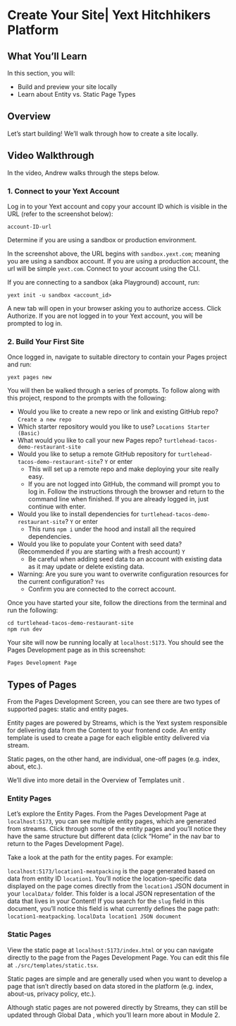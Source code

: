 # Create Your Site| Yext Hitchhikers Platform

## What You’ll Learn

In this section, you will:

- Build and preview your site locally
- Learn about Entity vs. Static Page Types

## Overview

Let’s start building! We’ll walk through how to create a site locally.

## Video Walkthrough

In the video, Andrew walks through the steps below.

### 1. Connect to your Yext Account

Log in to your Yext account and copy your account ID which is visible in the URL (refer to the screenshot below):

`account-ID-url`

Determine if you are using a sandbox or production environment.

In the screenshot above, the URL begins with `sandbox.yext.com`; meaning you are using a sandbox account.
If you are using a production account, the url will be simple `yext.com`.
Connect to your account using the CLI.

If you are connecting to a sandbox (aka Playground) account, run:

```
yext init -u sandbox <account_id>
```

A new tab will open in your browser asking you to authorize access. Click Authorize. If you are not logged in to your Yext account, you will be prompted to log in.

### 2. Build Your First Site

Once logged in, navigate to suitable directory to contain your Pages project and run:

```
yext pages new
```

You will then be walked through a series of prompts. To follow along with this project, respond to the prompts with the following:

- Would you like to create a new repo or link and existing GitHub repo? `Create a new repo`
- Which starter repository would you like to use? `Locations Starter (Basic)`
- What would you like to call your new Pages repo? `turtlehead-tacos-demo-restaurant-site`
- Would you like to setup a remote GitHub repository for `turtlehead-tacos-demo-restaurant-site`? `Y` or enter
  - This will set up a remote repo and make deploying your site really easy.
  - If you are not logged into GitHub, the command will prompt you to log in. Follow the instructions through the browser and return to the command line when finished. If you are already logged in, just continue with enter.
- Would you like to install dependencies for `turtlehead-tacos-demo-restaurant-site`? `Y` or enter
  - This runs `npm i` under the hood and install all the required dependencies.
- Would you like to populate your Content with seed data? (Recommended if you are starting with a fresh account) `Y`
  - Be careful when adding seed data to an account with existing data as it may update or delete existing data.
- Warning: Are you sure you want to overwrite configuration resources for the current configuration? `Yes`
  - Confirm you are connected to the correct account.

Once you have started your site, follow the directions from the terminal and run the following:

```
cd turtlehead-tacos-demo-restaurant-site
npm run dev
```

Your site will now be running locally at `localhost:5173`. You should see the Pages Development page as in this screenshot:

`Pages Development Page`

## Types of Pages

From the Pages Development Screen, you can see there are two types of supported pages: static and entity pages.

Entity pages are powered by Streams, which is the Yext system responsible for delivering data from the Content to your frontend code. An entity template is used to create a page for each eligible entity delivered via stream.

Static pages, on the other hand, are individual, one-off pages (e.g. index, about, etc.).

We’ll dive into more detail in the Overview of Templates unit .

### Entity Pages

Let’s explore the Entity Pages. From the Pages Development Page at `localhost:5173`, you can see multiple entity pages, which are generated from streams. Click through some of the entity pages and you’ll notice they have the same structure but different data (click “Home” in the nav bar to return to the Pages Development Page).

Take a look at the path for the entity pages. For example:

`localhost:5173/location1-meatpacking` is the page generated based on data from entity ID `location1`.
You’ll notice the location-specific data displayed on the page comes directly from the `location1` JSON document in your `localData/` folder. This folder is a local JSON representation of the data that lives in your Content!
If you search for the `slug` field in this document, you’ll notice this field is what currently defines the page path: `location1-meatpacking`.
`localData location1 JSON document`

### Static Pages

View the static page at `localhost:5173/index.html` or you can navigate directly to the page from the Pages Development Page. You can edit this file at `./src/templates/static.tsx`.

Static pages are simple and are generally used when you want to develop a page that isn’t directly based on data stored in the platform (e.g. index, about-us, privacy policy, etc.).

Although static pages are not powered directly by Streams, they can still be updated through Global Data , which you’ll learn more about in Module 2.
